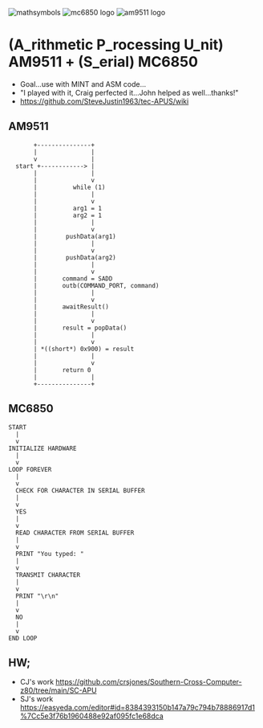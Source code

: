 ![mathsymbols](https://user-images.githubusercontent.com/58069246/171838135-cd012e8d-3afc-4fee-a1ad-d262325995d7.png)
![mc6850 logo](https://user-images.githubusercontent.com/58069246/171838145-857c97a8-20f9-4f20-9e55-17a61abedeef.png)
![am9511 logo](https://user-images.githubusercontent.com/58069246/171838172-8b53f128-2d49-461c-bbdc-c0979105d213.png)



# (A_rithmetic P_rocessing U_nit) AM9511 + (S_erial) MC6850

- Goal...use with MINT and ASM code...
- "I played with it, Craig perfected it...John helped as well...thanks!"
- https://github.com/SteveJustin1963/tec-APUS/wiki



## AM9511 
```       
       +---------------+
       |               |
       v               |
  start +------------> |
       |               |
       |               v
       |          while (1)
       |               |
       |               v
       |          arg1 = 1
       |          arg2 = 1
       |               |
       |               v
       |        pushData(arg1)
       |               |
       |               v
       |        pushData(arg2)
       |               |
       |               v
       |       command = SADD
       |       outb(COMMAND_PORT, command)
       |               |
       |               v
       |       awaitResult()
       |               |
       |               v
       |       result = popData()
       |               |
       |               v
       | *((short*) 0x900) = result
       |               |
       |               v
       |       return 0
       |               |
       +---------------+
```


## MC6850

```
START
  |
  v
INITIALIZE HARDWARE
  |
  v
LOOP FOREVER
  |
  v
  CHECK FOR CHARACTER IN SERIAL BUFFER
  |
  v
  YES
  |
  v
  READ CHARACTER FROM SERIAL BUFFER
  |
  v
  PRINT "You typed: "
  |
  v
  TRANSMIT CHARACTER
  |
  v
  PRINT "\r\n"
  |
  v
  NO
  |
  v
END LOOP
```
## HW; 
- CJ's work https://github.com/crsjones/Southern-Cross-Computer-z80/tree/main/SC-APU
- SJ's work https://easyeda.com/editor#id=8384393150b147a79c794b78886917d1%7Cc5e3f76b1960488e92af095fc1e68dca

